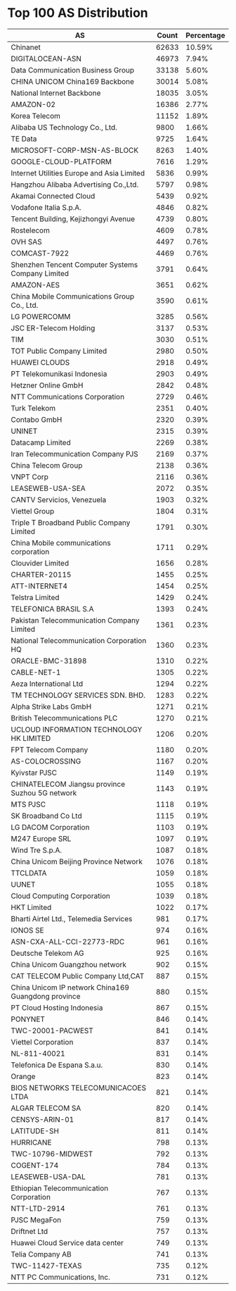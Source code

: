# Top 100 AS Distribution
| AS | Count | Percentage |
|----|----|----|
| Chinanet | 62633 | 10.59% |
| DIGITALOCEAN-ASN | 46973 | 7.94% |
| Data Communication Business Group | 33138 | 5.60% |
| CHINA UNICOM China169 Backbone | 30014 | 5.08% |
| National Internet Backbone | 18035 | 3.05% |
| AMAZON-02 | 16386 | 2.77% |
| Korea Telecom | 11152 | 1.89% |
| Alibaba US Technology Co., Ltd. | 9800 | 1.66% |
| TE Data | 9725 | 1.64% |
| MICROSOFT-CORP-MSN-AS-BLOCK | 8263 | 1.40% |
| GOOGLE-CLOUD-PLATFORM | 7616 | 1.29% |
| Internet Utilities Europe and Asia Limited | 5836 | 0.99% |
| Hangzhou Alibaba Advertising Co.,Ltd. | 5797 | 0.98% |
| Akamai Connected Cloud | 5439 | 0.92% |
| Vodafone Italia S.p.A. | 4846 | 0.82% |
| Tencent Building, Kejizhongyi Avenue | 4739 | 0.80% |
| Rostelecom | 4609 | 0.78% |
| OVH SAS | 4497 | 0.76% |
| COMCAST-7922 | 4469 | 0.76% |
| Shenzhen Tencent Computer Systems Company Limited | 3791 | 0.64% |
| AMAZON-AES | 3651 | 0.62% |
| China Mobile Communications Group Co., Ltd. | 3590 | 0.61% |
| LG POWERCOMM | 3285 | 0.56% |
| JSC ER-Telecom Holding | 3137 | 0.53% |
| TIM | 3030 | 0.51% |
| TOT Public Company Limited | 2980 | 0.50% |
| HUAWEI CLOUDS | 2918 | 0.49% |
| PT Telekomunikasi Indonesia | 2903 | 0.49% |
| Hetzner Online GmbH | 2842 | 0.48% |
| NTT Communications Corporation | 2729 | 0.46% |
| Turk Telekom | 2351 | 0.40% |
| Contabo GmbH | 2320 | 0.39% |
| UNINET | 2315 | 0.39% |
| Datacamp Limited | 2269 | 0.38% |
| Iran Telecommunication Company PJS | 2169 | 0.37% |
| China Telecom Group | 2138 | 0.36% |
| VNPT Corp | 2116 | 0.36% |
| LEASEWEB-USA-SEA | 2072 | 0.35% |
| CANTV Servicios, Venezuela | 1903 | 0.32% |
| Viettel Group | 1804 | 0.31% |
| Triple T Broadband Public Company Limited | 1791 | 0.30% |
| China Mobile communications corporation | 1711 | 0.29% |
| Clouvider Limited | 1656 | 0.28% |
| CHARTER-20115 | 1455 | 0.25% |
| ATT-INTERNET4 | 1454 | 0.25% |
| Telstra Limited | 1429 | 0.24% |
| TELEFONICA BRASIL S.A | 1393 | 0.24% |
| Pakistan Telecommunication Company Limited | 1361 | 0.23% |
| National Telecommunication Corporation HQ | 1360 | 0.23% |
| ORACLE-BMC-31898 | 1310 | 0.22% |
| CABLE-NET-1 | 1305 | 0.22% |
| Aeza International Ltd | 1294 | 0.22% |
| TM TECHNOLOGY SERVICES SDN. BHD. | 1283 | 0.22% |
| Alpha Strike Labs GmbH | 1271 | 0.21% |
| British Telecommunications PLC | 1270 | 0.21% |
| UCLOUD INFORMATION TECHNOLOGY HK LIMITED | 1206 | 0.20% |
| FPT Telecom Company | 1180 | 0.20% |
| AS-COLOCROSSING | 1167 | 0.20% |
| Kyivstar PJSC | 1149 | 0.19% |
| CHINATELECOM Jiangsu province Suzhou 5G network | 1143 | 0.19% |
| MTS PJSC | 1118 | 0.19% |
| SK Broadband Co Ltd | 1115 | 0.19% |
| LG DACOM Corporation | 1103 | 0.19% |
| M247 Europe SRL | 1097 | 0.19% |
| Wind Tre S.p.A. | 1087 | 0.18% |
| China Unicom Beijing Province Network | 1076 | 0.18% |
| TTCLDATA | 1059 | 0.18% |
| UUNET | 1055 | 0.18% |
| Cloud Computing Corporation | 1039 | 0.18% |
| HKT Limited | 1022 | 0.17% |
| Bharti Airtel Ltd., Telemedia Services | 981 | 0.17% |
| IONOS SE | 974 | 0.16% |
| ASN-CXA-ALL-CCI-22773-RDC | 961 | 0.16% |
| Deutsche Telekom AG | 925 | 0.16% |
| China Unicom Guangzhou network | 902 | 0.15% |
| CAT TELECOM Public Company Ltd,CAT | 887 | 0.15% |
| China Unicom IP network China169 Guangdong province | 880 | 0.15% |
| PT Cloud Hosting Indonesia | 867 | 0.15% |
| PONYNET | 846 | 0.14% |
| TWC-20001-PACWEST | 841 | 0.14% |
| Viettel Corporation | 837 | 0.14% |
| NL-811-40021 | 831 | 0.14% |
| Telefonica De Espana S.a.u. | 830 | 0.14% |
| Orange | 823 | 0.14% |
| BIOS NETWORKS TELECOMUNICACOES LTDA | 821 | 0.14% |
| ALGAR TELECOM SA | 820 | 0.14% |
| CENSYS-ARIN-01 | 817 | 0.14% |
| LATITUDE-SH | 811 | 0.14% |
| HURRICANE | 798 | 0.13% |
| TWC-10796-MIDWEST | 792 | 0.13% |
| COGENT-174 | 784 | 0.13% |
| LEASEWEB-USA-DAL | 781 | 0.13% |
| Ethiopian Telecommunication Corporation | 767 | 0.13% |
| NTT-LTD-2914 | 761 | 0.13% |
| PJSC MegaFon | 759 | 0.13% |
| Driftnet Ltd | 757 | 0.13% |
| Huawei Cloud Service data center | 749 | 0.13% |
| Telia Company AB | 741 | 0.13% |
| TWC-11427-TEXAS | 735 | 0.12% |
| NTT PC Communications, Inc. | 731 | 0.12% |
